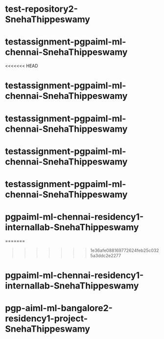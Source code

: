 # test-repository2-SnehaThippeswamy
# testassignment-pgpaiml-ml-chennai-SnehaThippeswamy
<<<<<<< HEAD
# testassignment-pgpaiml-ml-chennai-SnehaThippeswamy
# testassignment-pgpaiml-ml-chennai-SnehaThippeswamy
# testassignment-pgpaiml-ml-chennai-SnehaThippeswamy
# testassignment-pgpaiml-ml-chennai-SnehaThippeswamy
# pgpaiml-ml-chennai-residency1-internallab-SnehaThippeswamy
=======
>>>>>>> 1e36afe088169772624feb25c0325a3ddc2e2277
# pgpaiml-ml-chennai-residency1-internallab-SnehaThippeswamy
# pgp-aiml-ml-bangalore2-residency1-project-SnehaThippeswamy

